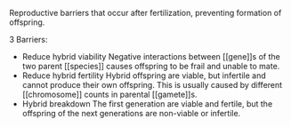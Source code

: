 Reproductive barriers that occur after fertilization, preventing formation of offspring.

3 Barriers:
- Reduce hybrid viability
	Negative interactions between [[gene]]s of the two parent [[species]] causes offspring to be frail and unable to mate.
- Reduce hybrid fertility
	Hybrid offspring are viable, but infertile and cannot produce their own offspring. This is usually caused by different [[chromosome]] counts in parental [[gamete]]s.
- Hybrid breakdown
	The first generation are viable and fertile, but the offspring of the next generations are non-viable or infertile.